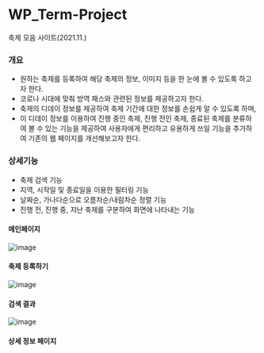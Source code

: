 # WP_Term-Project
축제 모음 사이트(2021.11.)

### 개요
- 원하는 축제를 등록하여 해당 축제의 정보, 이미지 등을 한 눈에 볼 수 있도록 하고자 한다.  
- 코로나 시대에 맞춰 방역 패스와 관련된 정보를 제공하고자 한다.  
- 축제의 디데이 정보를 제공하여 축제 기간에 대한 정보를 손쉽게 알 수 있도록 하며,
- 이 디데이 정보를 이용하여 진행 중인 축제, 진행 전인 축제, 종료된 축제를 분류하여 볼 수 있는 기능을 제공하여 사용자에게 편리하고 유용하게 쓰일 기능을 추가하여 기존의 웹 페이지를 개선해보고자 한다.

### 상세기능  
- 축제 검색 기능  
- 지역, 시작일 및 종료일을 이용한 필터링 기능  
- 날짜순, 가나다순으로 오름차순/내림차순 정렬 기능  
- 진행 전, 진행 중, 지난 축제를 구분하여 화면에 나타내는 기능  

#### 메인페이지  
![image](https://github.com/narlo23/WP_Term-Project/assets/77222481/b95f05ef-53c7-440f-a3c1-b4b4a84139e7)

#### 축제 등록하기  
![image](https://github.com/narlo23/WP_Term-Project/assets/77222481/b8c82533-4662-42e0-9a9b-9ee580e9ab03)

#### 검색 결과  
![image](https://github.com/narlo23/WP_Term-Project/assets/77222481/3d18a88a-c5ce-4e61-8f89-15b5da8f3d98)

#### 상세 정보 페이지  
